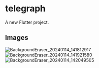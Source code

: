 # telegraph

A new Flutter project.

## Images

![BackgroundEraser_20240114_141812917](https://github.com/rakhmatovsanjar/Telegraph-clon/assets/137810130/16e7d7eb-648e-40f9-a26a-d53bb5de7663)
![BackgroundEraser_20240114_141921580](https://github.com/rakhmatovsanjar/Telegraph-clon/assets/137810130/d8604ad0-0a7c-4ec5-9ba4-ba264656eaa2)
![BackgroundEraser_20240114_142049505](https://github.com/rakhmatovsanjar/Telegraph-clon/assets/137810130/b8954a26-18c4-43c1-b29b-2ac208187e2b)
